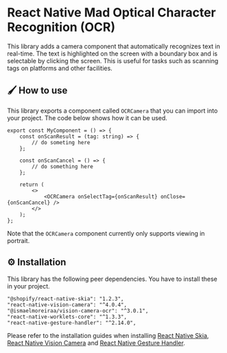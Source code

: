 # React Native Mad Optical Character Recognition (OCR)

This library adds a camera component that automatically recognizes text in real-time. The text is
highlighted on the screen with a boundary box and is selectable by clicking the screen. This is
useful for tasks such as scanning tags on platforms and other facilities.

## 🖌️ How to use

This library exports a component called `OCRCamera` that you can import into your project. The code
below shows how it can be used.

```tsx
export const MyComponent = () => {
    const onScanResult = (tag: string) => {
        // do someting here
    };

    const onScanCancel = () => {
        // do something here
    };

    return (
        <>
            <OCRCamera onSelectTag={onScanResult} onClose={onScanCancel} />
        </>
    );
};
```

Note that the `OCRCamera` component currently only supports viewing in portrait.

## ⚙️ Installation

This library has the following peer dependencies. You have to install these in your project.

```
"@shopify/react-native-skia": "1.2.3",
"react-native-vision-camera": "^4.0.4",
"@ismaelmoreiraa/vision-camera-ocr": "^3.0.1",
"react-native-worklets-core": "^1.3.3",
"react-native-gesture-handler": "^2.14.0",
```

Please refer to the installation guides when installing
[React Native Skia](https://shopify.github.io/react-native-skia/),
[React Native Vision Camera](https://github.com/mrousavy/react-native-vision-camera) and
[React Native Gesture Handler](https://docs.swmansion.com/react-native-gesture-handler/docs/fundamentals/installation).
